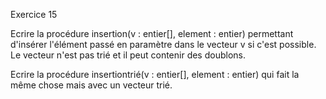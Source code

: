 Exercice 15

Ecrire la procédure insertion(v : entier[], element : entier) permettant d'insérer l'élément passé en paramètre dans le vecteur v si c'est possible. Le vecteur n'est pas trié et il peut contenir des doublons.

Ecrire la procédure insertiontrié(v : entier[], element : entier) qui fait la même chose mais avec un vecteur trié.